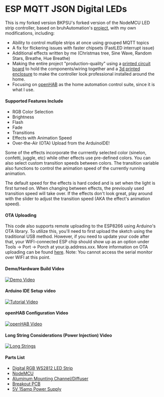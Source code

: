 # ESP MQTT JSON Digital LEDs

This is my forked version BKPSU's forked version of the NodeMCU LED strip controller, based on bruhAutomation's [project](https://github.com/bruhautomation/ESP-MQTT-JSON-Digital-LEDs), with my own modifications, including:

- Ability to control mutliple strips at once using grouped MQTT topics
- A fix for flickering issues with faster chipsets (FastLED interrupt issue)
- Additional effects written by me (Christmas tree, Sine Wave, Random Stars, Breathe, Hue Breathe)
- Making the entire project "production-quality" using a [printed circuit board](https://www.pcbway.com/project/shareproject/NodeMCU_DHT_Sensor_LED_Controller_Breakout_Board_v_1_1.html) to hold the components/wiring together and a [3d printed enclosure](https://www.thingiverse.com/thing:2690563) to make the controller look professional installed around the home.
- Focusing on [openHAB](https://www.openhab.org) as the home automation control suite, since it is what I use.

#### Supported Features Include
- RGB Color Selection
- Brightness 
- Flash
- Fade
- Transitions
- Effects with Animation Speed
- Over-the-Air (OTA) Upload from the ArduinoIDE!

Some of the effects incorporate the currrently selected color (sinelon, confetti, juggle, etc) while other effects use pre-defined colors. You can also select custom transition speeds between colors. The transition variable also functions to control the animation speed of the currently running animation. 

The default speed for the effects is hard coded and is set when the light is first turned on. When changing between effects, the previously used transition speed will take over. If the effects don't look great, play around with the slider to adjust the transition speed (AKA the effect's animation speed). 

#### OTA Uploading
This code also supports remote uploading to the ESP8266 using Arduino's OTA library. To utilize this, you'll need to first upload the sketch using the traditional USB method. However, if you need to update your code after that, your WIFI-connected ESP chip should show up as an option under Tools -> Port -> Porch at your.ip.address.xxx. More information on OTA uploading can be found [here](http://esp8266.github.io/Arduino/versions/2.0.0/doc/ota_updates/ota_updates.html). Note: You cannot access the serial monitor over WIFI at this point.  


#### Demo/Hardware Build Video
[![Demo Video](https://img.youtube.com/vi/WNp4G49tkrQ/0.jpg)](https://youtu.be/WNp4G49tkrQ)

#### Arduino IDE Setup video
[![Tutorial Video](http://img.youtube.com/vi/7dm9OPTRvUQ/0.jpg)](https://youtu.be/7dm9OPTRvUQ)

#### openHAB Configuration Video
[![openHAB Video](https://img.youtube.com/vi/Lnv-2xBhabo/0.jpg)](https://youtu.be/Lnv-2xBhabo)

#### Long String Considerations (Power Injection) Video
[![Long Strings](https://img.youtube.com/vi/LJ6GQrCnGWQ/0.jpg)](https://youtu.be/LJ6GQrCnGWQ)

#### Parts List
- [Digital RGB WS2812 LED Strip](http://amzn.to/2ilIvdf)
- [NodeMCU](http://amzn.to/2hd6RJk)
- [Aluminum Mounting Channel/Diffuser](https://amzn.to/2LoGSI5)
- [Breakout PCB](https://www.pcbway.com/project/shareproject/NodeMCU_DHT_Sensor_LED_Controller_Breakout_Board_v_1_1.html)
- [5V 15amp Power Supply](https://amzn.to/2xHRArn)

<!--stackedit_data:
eyJoaXN0b3J5IjpbLTE5MDQ0MDk2NzFdfQ==
-->
